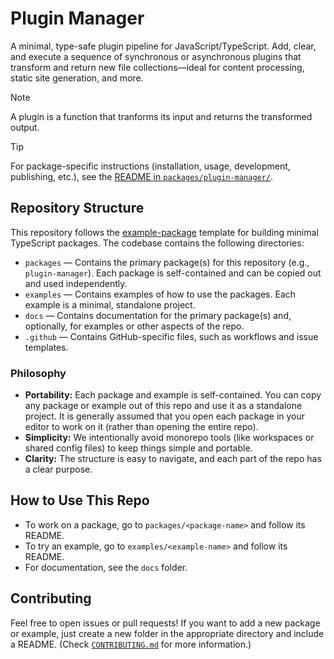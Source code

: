 # Plugin Manager

A minimal, type-safe plugin pipeline for JavaScript/TypeScript.
Add, clear, and execute a sequence of synchronous or asynchronous plugins that transform and return new file collections—ideal for content processing, static site generation, and more.

> [!NOTE]
> A plugin is a function that tranforms its input and returns the transformed output.

> [!TIP]
> For package-specific instructions (installation, usage, development, publishing, etc.), see the [README in `packages/plugin-manager/`](packages/plugin-manager/README.md).

## Repository Structure

This repository follows the [example-package](https://github.com/madooei/example-package) template for building minimal TypeScript packages. The codebase contains the following directories:

- `packages` — Contains the primary package(s) for this repository (e.g., `plugin-manager`). Each package is self-contained and can be copied out and used independently.
- `examples` — Contains examples of how to use the packages. Each example is a minimal, standalone project.
- `docs` — Contains documentation for the primary package(s) and, optionally, for examples or other aspects of the repo.
- `.github` — Contains GitHub-specific files, such as workflows and issue templates.

### Philosophy

- **Portability:** Each package and example is self-contained. You can copy any package or example out of this repo and use it as a standalone project. It is generally assumed that you open each package in your editor to work on it (rather than opening the entire repo).
- **Simplicity:** We intentionally avoid monorepo tools (like workspaces or shared config files) to keep things simple and portable.
- **Clarity:** The structure is easy to navigate, and each part of the repo has a clear purpose.

## How to Use This Repo

- To work on a package, go to `packages/<package-name>` and follow its README.
- To try an example, go to `examples/<example-name>` and follow its README.
- For documentation, see the `docs` folder.

## Contributing

Feel free to open issues or pull requests! If you want to add a new package or example, just create a new folder in the appropriate directory and include a README. (Check [`CONTRIBUTING.md`](CONTRIBUTING.md) for more information.)
